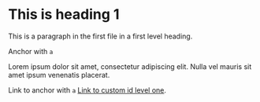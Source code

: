 # This is heading 1

This is a paragraph in the first file in a first level heading.

Anchor with `a` <a name="custom-id-level-one"></a>

Lorem ipsum dolor sit amet, consectetur adipiscing elit. Nulla vel mauris sit amet ipsum venenatis placerat.

Link to anchor with `a` [Link to custom id level one](#custom-id-level-one).
